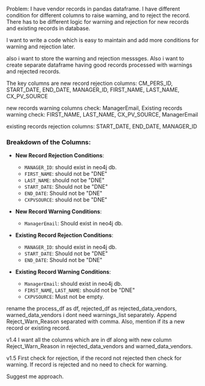 Problem: I have vendor records in pandas dataframe. 
I have different condition for different columns to raise warning, and to reject the record. 
There has to be different logic for warning and rejection for new records and existing records in database.

I want to write a code which is easy to maintain and add more conditions for warning and rejection later.

also i want to store the warning and rejection messsges.
Also i want to create separate dataframe having good records processed with warnings and rejected records.

The key columns are 
new record rejection columns: CM_PERS_ID, START_DATE, END_DATE, MANAGER_ID, FIRST_NAME, LAST_NAME, CX_PV_SOURCE

new records warning columns check: ManagerEmail, 
Existing records warning check: FIRST_NAME, LAST_NAME, CX_PV_SOURCE, ManagerEmail

existing records rejection columns: START_DATE, END_DATE, MANAGER_ID

### Breakdown of the Columns:
- **New Record Rejection Conditions**:
  - `MANAGER_ID`: should exist in neo4j db.
  - `FIRST_NAME`: should not be "DNE"
  - `LAST_NAME`: should not be "DNE"
  - `START_DATE`: Should not be "DNE"
  - `END_DATE`: Should not be "DNE"
  - `CXPVSOURCE`: should not be "DNE"

- **New Record Warning Conditions**:
  - `ManagerEmail`: Should exist in neo4j db.

- **Existing Record Rejection Conditions**:
  - `MANAGER_ID`: should exist in neo4j db.
  - `START_DATE`: Should not be "DNE"
  - `END_DATE`: Should not be "DNE"
  
- **Existing Record Warning Conditions**:
  - `ManagerEmail`: should exist in neo4j db.
  - `FIRST_NAME`, `LAST_NAME`: should not be "DNE"
  - `CXPVSOURCE`: Must not be empty.

rename the process_df as df, rejected_df as rejected_data_vendors, warned_data_vendors
i dont need warnings_list separately.
Append Reject_Warn_Reason separated with comma. Also, mention if its a new record or existing record.

v1.4 I want all the columns which are in df along with new column Reject_Warn_Reason in rejected_data_vendors and warned_data_vendors.

v1.5
First check for rejection, if the record not rejected then check for warning. 
If record is rejected and no need to check for warning.

Suggest me approach.

